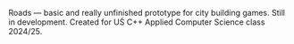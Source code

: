 Roads — basic and really unfinished prototype for city building games. Still in development. 
Created for UŚ C++ Applied Computer Science class 2024/25.

